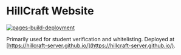 # HillCraft Website
[![pages-build-deployment](https://github.com/HillCraft-Server/hillcraft-server.github.io/actions/workflows/pages/pages-build-deployment/badge.svg?branch=main)](https://github.com/HillCraft-Server/hillcraft-server.github.io/actions/workflows/pages/pages-build-deployment)

Primarily used for student verification and whitelisting. Deployed at [https://hillcraft-server.github.io/](https://hillcraft-server.github.io/).
